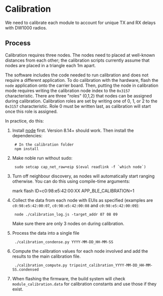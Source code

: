 Calibration
===========

We need to calibrate each module to account for unique TX and RX
delays with DW1000 radios.


Process
-------

Calibration requires three nodes. The nodes need to placed at
well-known distances from each other; the calibration scripts currently
assume that nodes are placed in a triangle each 1m apart.

The software includes the code needed to run calibration and does not require a different application. To do
calibration with the hardware, flash the `node` application onto the carrier board. Then, putting
the node in calibration mode requires writing the calibration node index
to the `0x3157` characteristic. There are three "roles" (0,1,2) that nodes
can be assigned during calibration. Calibration roles are set by writing
one of 0, 1, or 2 to the `0x3157` characteristic. Role 0 must be written
last, as calibration will start once this role is assigned.

In practice, do this:

1. Install [node](https://nodejs.org/en/download/) first. Version 8.14+ should work.
Then install the dependencies:

        # In the calibration folder
        npm install

1. Make noble run without sudo:

        sudo setcap cap_net_raw+eip $(eval readlink -f `which node`)
        
2. Turn off neighbour discovery, as nodes will automatically start ranging otherwise. You can do this using compile-time arguments:

    mark flash ID=c0:98:e5:42:00:XX APP_BLE_CALIBRATION=1

3. Collect the data from each node with EUIs as specified (examples are `c0:98:e5:42:00:07`, `c0:98:e5:42:00:08` and `c0:98:e5:42:00:09`):

        node ./calibration_log.js -target_addr 07 08 09

    Make sure there are only 3 nodes on during calibration.

4. Process the data into a single file

        ./calibration_condense.py YYYY-MM-DD_HH-MM-SS

5. Compute the calibration values for each node involved and add the
results to the main calibration file.

        ./calibration_compute.py tripoint_calibration_YYYY-MM-DD_HH-MM-SS.condensed

6. When flashing the firmware, the build system will check
`module_calibration.data` for calibration constants and use those
if they exist.

